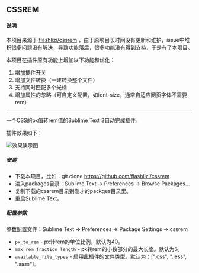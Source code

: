 CSSREM
-------------

#### 说明

本项目来源于 [flashlizi/cssrem](https://github.com/flashlizi/cssrem) ，由于原项目长时间没有更新和维护，issue中堆积很多问题没有解决，导致功能落后，很多功能没有得到支持，于是有了本项目。

本项目在插件原有功能上增加以下功能和优化：

1. 增加插件开关
2. 增加文件转换（一建转换整个文件）
3. 支持同时匹配多个光标
4. 增加属性的忽略（可自定义配置，如font-size，通常自适应网页字体不需要rem）

----

一个CSS的px值转rem值的Sublime Text 3自动完成插件。

插件效果如下：

![效果演示图](cssrem.gif)


##### 安装

* 下载本项目，比如：git clone https://github.com/flashlizi/cssrem
* 进入packages目录：Sublime Text -> Preferences -> Browse Packages...
* 复制下载的cssrem目录到刚才的packges目录里。
* 重启Sublime Text。

##### 配置参数

参数配置文件：Sublime Text -> Preferences -> Package Settings -> cssrem

* `px_to_rem` - px转rem的单位比例，默认为40。
* `max_rem_fraction_length` - px转rem的小数部分的最大长度。默认为6。
* `available_file_types` - 启用此插件的文件类型。默认为：[".css", ".less", ".sass"]。